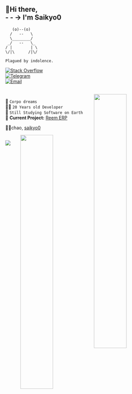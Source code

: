 ## 🫡Hi there, <br />- - -> I'm Saikyo0

```
   (o)--(o)
  /   --   \
  \________/
 _/   --   \_
/ |        | \
\/|\      /|\/

Plagued by indolence.
```

[![Stack Overflow](https://img.shields.io/badge/-Stack%20Overflow-FE7A16?style=flat-square&logo=stack-overflow&logoColor=white)](https://stackoverflow.com/users/15822465/saikyo0) <br />
[![Telegram](https://img.shields.io/badge/-Telegram-26A5E4?style=flat-square&logo=telegram&logoColor=white)](https://t.me/saikyou) <br />
[![Email](https://img.shields.io/badge/-Gmail-EA4335?style=flat-square&logo=gmail&logoColor=white)](mailto:mamaexus@gmail.com) <br />

<br />
<img align="right" width="45%" src="https://github-readme-stats.vercel.app/api/top-langs/?username=saikyo0&hide_progress=true&layout=compact&theme=transparent&text_color=ffffff&title_color=ffffff&icon_color=ffffff&hide_border=true">


🌠 ```Corpo dreams``` <br />
👨‍💻 ```20 Years old Developer``` <br />
📑 ```Still Studying Software on Earth``` <br />
🚧 **Current Project:** [Reem ERP]() <br />

✍🏽chao, [saikyo0](https://github.com/saikyo0) <br />

<img align="right" width="45%" src="https://github-readme-stats.vercel.app/api?username=saikyo0&show_icons=true&rank_icon=github&theme=transparent&ring_color=ffffff&text_color=ffffff&title_color=ffffff&icon_color=ffffff&hide_border=true"> <br />
<img src="https://i.giphy.com/media/QeoaF3EcXMyKA/giphy.webp" align="left">
